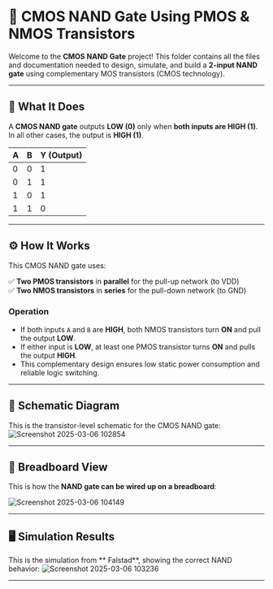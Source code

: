 # 🔗 CMOS NAND Gate Using PMOS & NMOS Transistors

Welcome to the **CMOS NAND Gate** project! This folder contains all the files and documentation needed to design, simulate, and build a **2-input NAND gate** using complementary MOS transistors (CMOS technology).

---

## 📝 What It Does

A **CMOS NAND gate** outputs **LOW (0)** only when **both inputs are HIGH (1)**.  
In all other cases, the output is **HIGH (1)**.

| A | B | Y (Output) |
|--|--|--|
| 0 | 0 | 1 |
| 0 | 1 | 1 |
| 1 | 0 | 1 |
| 1 | 1 | 0 |

---

## ⚙️ How It Works

This CMOS NAND gate uses:

✅ **Two PMOS transistors** in **parallel** for the pull-up network (to VDD)  
✅ **Two NMOS transistors** in **series** for the pull-down network (to GND)  

### Operation

- If both inputs `A` and `B` are **HIGH**, both NMOS transistors turn **ON** and pull the output **LOW**.
- If either input is **LOW**, at least one PMOS transistor turns **ON** and pulls the output **HIGH**.
- This complementary design ensures low static power consumption and reliable logic switching.

---

## 📐 Schematic Diagram

This is the transistor-level schematic for the CMOS NAND gate:
![Screenshot 2025-03-06 102854](https://github.com/user-attachments/assets/f7a50416-0ab1-4dc8-8ef5-922da4074b1d)


---

## 🔌 Breadboard View

This is how the **NAND gate can be wired up on a breadboard**:

![Screenshot 2025-03-06 104149](https://github.com/user-attachments/assets/b65bb5bb-5e87-445f-8fcb-99e5bd808351)

---

## 🖥️ Simulation Results

This is the simulation  from ** Falstad**, showing the correct NAND behavior:
![Screenshot 2025-03-06 103236](https://github.com/user-attachments/assets/7c5506e7-0230-472b-b66f-a26b719475de)


---



